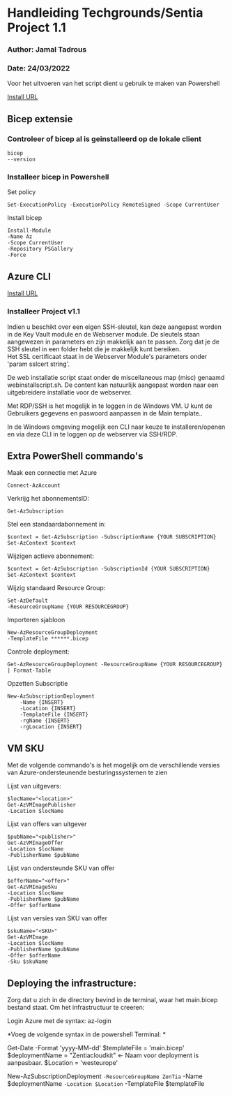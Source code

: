 # Handleiding Techgrounds/Sentia Project 1.1
### Author: Jamal Tadrous 
### Date: 24/03/2022

Voor het uitvoeren van het script dient u gebruik te maken van Powershell

[Install URL](https://docs.microsoft.com/en-us/powershell/scripting/install/installing-powershell-on-windows?view=powershell-7.2#msi)

## Bicep extensie

### Controleer of bicep al is geinstalleerd op de lokale client
    
    bicep 
    --version

### Installeer bicep in Powershell

Set policy

    Set-ExecutionPolicy -ExecutionPolicy RemoteSigned -Scope CurrentUser

Install bicep    

    Install-Module 
    -Name Az 
    -Scope CurrentUser 
    -Repository PSGallery 
    -Force

## Azure CLI

[Install URL](https://docs.microsoft.com/en-us/cli/azure/install-azure-cli)

### Installeer Project v1.1

Indien u beschikt over een eigen SSH-sleutel, kan deze aangepast worden in de Key Vault
module en de Webserver module. De sleutels staan aangewezen in parameters en zijn makkelijk aan te passen. Zorg dat je de SSH sleutel in een folder hebt die je makkelijk kunt bereiken.  
Het SSL certificaat staat in de Webserver Module's  parameters onder 'param sslcert string'.

De web installatie script staat onder de miscellaneous map (misc) genaamd webinstallscript.sh. De content kan natuurlijk aangepast worden naar een uitgebreidere installatie voor de webserver.

Met RDP/SSH is het mogelijk in te loggen in de Windows VM.
U kunt de Gebruikers gegevens en paswoord aanpassen in de Main template.. 

In de Windows omgeving mogelijk een CLI naar keuze te installeren/openen en via deze CLI in te loggen op de webserver via SSH/RDP.


## Extra PowerShell commando's

Maak een connectie met Azure

    Connect-AzAccount

Verkrijg het abonnementsID:

    Get-AzSubscription

Stel een standaardabonnement in:

    $context = Get-AzSubscription -SubscriptionName {YOUR SUBSCRIPTION}
    Set-AzContext $context

Wijzigen actieve abonnement:

    $context = Get-AzSubscription -SubscriptionId {YOUR SUBSCRIPTION}
    Set-AzContext $context

Wijzig standaard Resource Group:

    Set-AzDefault 
    -ResourceGroupName {YOUR RESOURCEGROUP}

Importeren sjabloon

    New-AzResourceGroupDeployment 
    -TemplateFile ******.bicep

Controle deployment:

    Get-AzResourceGroupDeployment -ResourceGroupName {YOUR RESOURCEGROUP} | Format-Table

Opzetten Subscriptie

    New-AzSubscriptionDeployment 
        -Name {INSERT}
        -Location {INSERT}
        -TemplateFile {INSERT}
        -rgName {INSERT}
        -rgLocation {INSERT}

## VM SKU

Met de volgende commando's is het mogelijk om de verschillende versies van Azure-ondersteunende besturingssystemen te zien

Lijst van uitgevers:

    $locName="<location>"
    Get-AzVMImagePublisher 
    -Location $locName

Lijst van offers van uitgever

    $pubName="<publisher>"
    Get-AzVMImageOffer 
    -Location $locName 
    -PublisherName $pubName

Lijst van ondersteunde SKU van offer 

    $offerName="<offer>"
    Get-AzVMImageSku 
    -Location $locName 
    -PublisherName $pubName 
    -Offer $offerName 

Lijst van versies van SKU van offer

    $skuName="<SKU>"
    Get-AzVMImage 
    -Location $locName 
    -PublisherName $pubName 
    -Offer $offerName 
    -Sku $skuName 


## Deploying the infrastructure:

Zorg dat u zich in de directory bevind in de terminal, waar het main.bicep bestand staat. 
Om het infrastructuur te creeren: 

Login Azure met de syntax: 
az-login

*Voeg de volgende syntax in de powershell Terminal: *

Get-Date -Format 'yyyy-MM-dd'
$templateFile = 'main.bicep'
$deploymentName = "Zentiacloudkit"   <- Naam voor deployment is aanpasbaar.
$Location = 'westeurope'

New-AzSubscriptionDeployment `
-ResourceGroupName ZenTia `
-Name $deploymentName `
-Location $Location `
-TemplateFile $templateFile